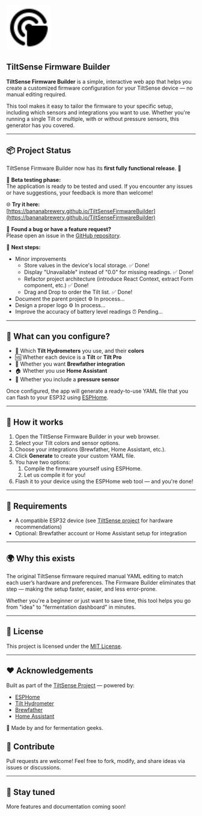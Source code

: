 <img src="public/radar.svg" alt="TiltSense YAML Generator" width="120" />

## TiltSense Firmware Builder

**TiltSense Firmware Builder** is a simple, interactive web app that helps you create a customized firmware
configuration for your TiltSense device — no manual editing required.

This tool makes it easy to tailor the firmware to your specific setup, including which sensors and integrations you want
to use. Whether you're running a single Tilt or multiple, with or without pressure sensors, this generator has you
covered.

---

## 📦 Project Status

TiltSense Firmware Builder now has its **first fully functional release**. 🎉

🧪 **Beta testing phase:**  
The application is ready to be tested and used. If you encounter any issues or have suggestions, your feedback is more than welcome!

🌐 **Try it here:**  
[https://bananabrewery.github.io/TiltSenseFirmwareBuilder](https://bananabrewery.github.io/TiltSenseFirmwareBuilder)

🐛 **Found a bug or have a feature request?**  
Please open an issue in the [GitHub repository](https://github.com/bananabrewery/TiltSenseFirmwareBuilder/issues).

🔧 **Next steps:**

- Minor improvements
  - Store values in the device's local storage. ✅ Done!
  - Display "Unavailable" instead of "0.0" for missing readings. ✅ Done!
  - Refactor project architecture (introduce React Context, extract Form component, etc.) ✅ Done!
  - Drag and Drop to order the Tilt list. ✅ Done!
- Document the parent project ⚙️ In process...
- Design a proper logo ⚙️ In process...
- Improve the accuracy of battery level readings ⏰ Pending...

---

## 🧠 What can you configure?

- 🎨 Which **Tilt Hydrometers** you use, and their **colors**
- 🆚 Whether each device is a **Tilt** or **Tilt Pro**
- 📡 Whether you want **Brewfather integration**
- 🏠 Whether you use **Home Assistant**
- 💨 Whether you include a **pressure sensor**

Once configured, the app will generate a ready-to-use YAML file that you can flash to your ESP32
using [ESPHome](https://web.esphome.io/).

---

## 🚀 How it works

1. Open the TiltSense Firmware Builder in your web browser.
2. Select your Tilt colors and sensor options.
3. Choose your integrations (Brewfather, Home Assistant, etc.).
4. Click **Generate** to create your custom YAML file.
5. You have two options:
   1. Compile the firmware yourself using ESPHome.
   2. Let us compile it for you!
6. Flash it to your device using the ESPHome web tool — and you're done!

---

## 🔧 Requirements

- A compatible ESP32 device (see [TiltSense project](https://github.com/bananabrewery/tiltsense) for hardware
  recommendations)
- Optional: Brewfather account or Home Assistant setup for integration

---

## 🌍 Why this exists

The original TiltSense firmware required manual YAML editing to match each user’s hardware and preferences. The Firmware Builder eliminates that step — making the setup faster, easier, and less error-prone.

Whether you're a beginner or just want to save time, this tool helps you go from "idea" to "fermentation dashboard" in
minutes.

---

## 📝 License

This project is licensed under the [MIT License](LICENSE).

---

## ❤️ Acknowledgements

Built as part of the [TiltSense Project](https://github.com/yourrepo/tiltsense) — powered by:

- [ESPHome](https://esphome.io/)
- [Tilt Hydrometer](https://tilthydrometer.com/)
- [Brewfather](https://brewfather.app/)
- [Home Assistant](https://www.home-assistant.io/)

🧪 Made by and for fermentation geeks.

## 🙌 Contribute

Pull requests are welcome! Feel free to fork, modify, and share ideas via issues or discussions.

---

## 📣 Stay tuned

More features and documentation coming soon!

